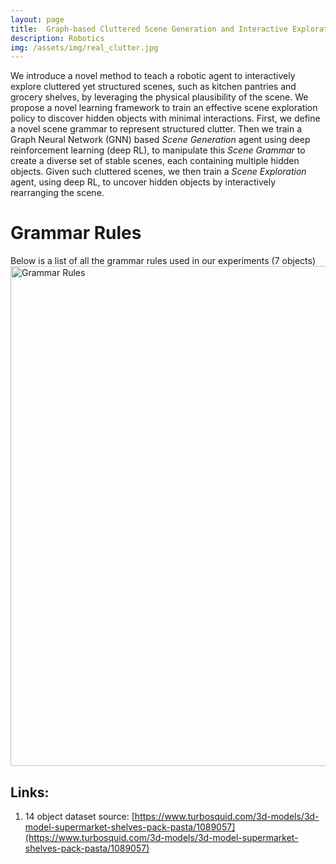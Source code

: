 ```yaml
---
layout: page
title: 	Graph-based Cluttered Scene Generation and Interactive Exploration using Deep Reinforcement Learning
description: Robotics
img: /assets/img/real_clutter.jpg
---
```


We introduce a novel method to teach a robotic agent to interactively explore cluttered yet structured scenes, such as kitchen pantries and grocery shelves, by leveraging the physical plausibility of the scene. We propose a novel learning framework to train an effective scene exploration policy to discover hidden objects with minimal interactions.
First, we define a novel scene grammar to represent structured clutter. Then we train a Graph Neural Network (GNN) based *Scene Generation* agent using deep reinforcement learning (deep RL), to manipulate this *Scene Grammar* to create a diverse set of stable scenes, each containing multiple hidden objects.
Given such cluttered scenes, we then train a *Scene Exploration* agent, using deep RL, to uncover hidden objects by interactively rearranging the scene. 

# Grammar Rules

Below is a list of all the grammar rules used in our experiments (7 objects)
<img src="{{ site.baseurl }}/assets/img/grammar_rules.png" alt="Grammar Rules" width="800"/>

<!-- <div class="img_row">
    <img class="col three left" src="{{ site.baseurl }}/assets/img/grammar_rules.png" alt="" title="Grammar Rules" style="height:864px;width:768px" />
</div> -->
<!-- ![Image](/assets/img/grammar_rules.png) -->

## Links:

1. 14 object dataset source: [https://www.turbosquid.com/3d-models/3d-model-supermarket-shelves-pack-pasta/1089057](https://www.turbosquid.com/3d-models/3d-model-supermarket-shelves-pack-pasta/1089057)
